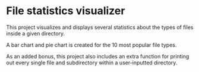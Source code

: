 # File statistics visualizer
This project visualizes and displays several statistics about the types of files inside a given directory.

A bar chart and pie chart is created for the 10 most popular file types.

As an added bonus, this project also includes an extra function for printing out every single file and subdirectory within a user-inputted directory.
